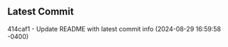 
## Latest Commit
414caf1 - Update README with latest commit info (2024-08-29 16:59:58 -0400) <Yunxi-Zhou>
